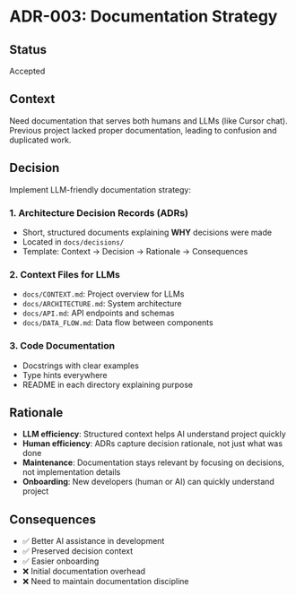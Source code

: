 # ADR-003: Documentation Strategy

## Status

Accepted

## Context

Need documentation that serves both humans and LLMs (like Cursor chat). Previous project lacked proper documentation, leading to confusion and duplicated work.

## Decision

Implement LLM-friendly documentation strategy:

### 1. Architecture Decision Records (ADRs)

- Short, structured documents explaining **WHY** decisions were made
- Located in `docs/decisions/`
- Template: Context → Decision → Rationale → Consequences

### 2. Context Files for LLMs

- `docs/CONTEXT.md`: Project overview for LLMs
- `docs/ARCHITECTURE.md`: System architecture
- `docs/API.md`: API endpoints and schemas
- `docs/DATA_FLOW.md`: Data flow between components

### 3. Code Documentation

- Docstrings with clear examples
- Type hints everywhere
- README in each directory explaining purpose

## Rationale

- **LLM efficiency**: Structured context helps AI understand project quickly
- **Human efficiency**: ADRs capture decision rationale, not just what was done
- **Maintenance**: Documentation stays relevant by focusing on decisions, not implementation details
- **Onboarding**: New developers (human or AI) can quickly understand project

## Consequences

- ✅ Better AI assistance in development
- ✅ Preserved decision context
- ✅ Easier onboarding
- ❌ Initial documentation overhead
- ❌ Need to maintain documentation discipline
